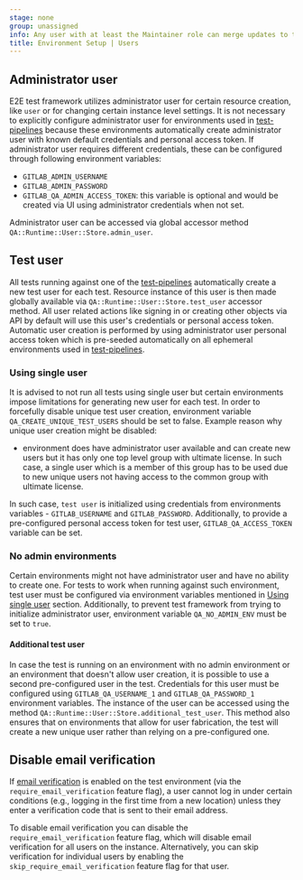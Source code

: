 ```yaml
---
stage: none
group: unassigned
info: Any user with at least the Maintainer role can merge updates to this content. For details, see https://docs.gitlab.com/ee/development/development_processes.html#development-guidelines-review.
title: Environment Setup | Users
---
```


## Administrator user

E2E test framework utilizes administrator user for certain resource creation, like `user` or for changing certain instance level settings. It is not necessary to explicitly configure administrator user for environments used in [test-pipelines](../test_pipelines.md) because these environments automatically create administrator user with known default credentials and personal access token. If administrator user requires different credentials, these can be configured through following environment variables:

- `GITLAB_ADMIN_USERNAME`
- `GITLAB_ADMIN_PASSWORD`
- `GITLAB_QA_ADMIN_ACCESS_TOKEN`: this variable is optional and would be created via UI using administrator credentials when not set.

Administrator user can be accessed via global accessor method `QA::Runtime::User::Store.admin_user`.

## Test user

All tests running against one of the [test-pipelines](../test_pipelines.md) automatically create a new test user for each test. Resource instance of this user is then made globally available via `QA::Runtime::User::Store.test_user` accessor method. All user related actions like signing in or creating other objects via API by default will use this user's credentials or personal access token. Automatic user creation is performed by using administrator user personal access token which is pre-seeded automatically on all ephemeral environments used in [test-pipelines](../test_pipelines.md).

### Using single user

It is advised to not run all tests using single user but certain environments impose limitations for generating new user for each test. In order to forcefully disable unique test user creation, environment variable `QA_CREATE_UNIQUE_TEST_USERS` should be set to false. Example reason why unique user creation might be disabled:

- environment does have administrator user available and can create new users but it has only one top level group with ultimate license. In such case, a single user which is a member of this group has to be used due to new unique users not having access to the common group with ultimate license.

In such case, `test user` is initialized using credentials from environments variables - `GITLAB_USERNAME` and `GITLAB_PASSWORD`. Additionally, to provide a pre-configured personal access token for test user, `GITLAB_QA_ACCESS_TOKEN` variable can be set.

### No admin environments

Certain environments might not have administrator user and have no ability to create one. For tests to work when running against such environment, test user must be configured via environment variables mentioned in [Using single user](#using-single-user) section. Additionally, to prevent test framework from trying to initialize administrator user, environment variable `QA_NO_ADMIN_ENV` must be set to `true`.

#### Additional test user

In case the test is running on an environment with no admin environment or an environment that doesn't allow user creation, it is possible to use a second pre-configured user in the test.
Credentials for this user must be configured using `GITLAB_QA_USERNAME_1` and `GITLAB_QA_PASSWORD_1` environment variables.
The instance of the user can be accessed using the method `QA::Runtime::User::Store.additional_test_user`.
This method also ensures that on environments that allow for user fabrication, the test will create a new unique user rather than relying on a pre-configured one.

## Disable email verification

If [email verification](../../../../security/email_verification.md) is enabled on the test environment (via the `require_email_verification` feature flag), a user cannot log in under certain conditions (e.g., logging in the first time from a new location) unless they enter a verification code that is sent to their email address.

To disable email verification you can disable the `require_email_verification` feature flag, which will disable email verification for all users on the instance. Alternatively, you can skip verification for individual users by enabling the `skip_require_email_verification` feature flag for that user.
